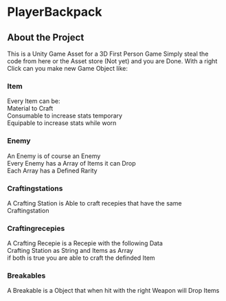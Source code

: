 # PlayerBackpack

## About the Project

This is a Unity Game Asset for a 3D First Person Game
Simply steal the code from here or the Asset store (Not yet)
and you are Done.
With a right Click can you make new Game Object like: <br>

### Item
Every Item can be:<br>
Material to Craft <br>
Consumable to increase stats temporary <br>
Equipable to increase stats while worn<br>

### Enemy
An Enemy is of course an Enemy <br>
Every Enemy has a Array of Items it can Drop <br>
Each Array has a Defined Rarity <br>

### Craftingstations
A Crafting Station is Able to craft recepies that have the same Craftingstation<br>

### Craftingrecepies
A Crafting Recepie is a Recepie with the following Data <br>
Crafting Station as String and Items as Array <br>
if both is true you are able to craft the definded Item <br>

### Breakables
A Breakable is a Object that when hit with the right Weapon will Drop Items